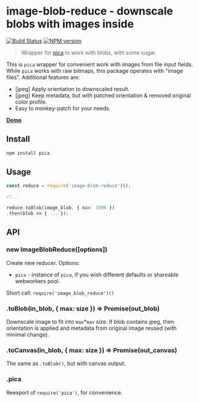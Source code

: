 image-blob-reduce - downscale blobs with images inside
======================================================

[![Build Status](https://travis-ci.org/nodeca/image-blob-reduce.svg?branch=master)](https://travis-ci.org/nodeca/image-blob-reduce)
[![NPM version](https://img.shields.io/npm/v/image-blob-reduce.svg)](https://www.npmjs.org/package/image-blob-reduce)


> Wrapper for [pica](https://github.com/nodeca/pica) to work with blobs, with
> some sugar.

This is `pica` wrapper for convenient work with images from file input fields.
While `pica` works with raw bitmaps, this package operates with "image files".
Additional features are:

- \[jpeg] Apply orientation to downscaled result.
- \[jpeg] Keep metadata, but with patched orientation & removed original color
  profile.
- Easy to monkey-patch for your needs.

**[Demo](https://nodeca.github.io/image-blob-reduce/)**


Install
-------

```sh
npm install pica
```

Usage
-----

```js
const reduce = require('image-blob-reduce')();

//...

reduce.toBlob(image_blob, { max: 1000 })
.then(blob => { ... });
```


API
---

### new ImageBlobReduce([options])

Create new reducer. Options:

- `pica` - instance of `pica`, if you wish different defaults or shareable
  webworkers pool.

Short call: `require('image_blob_reduce')()`

### .toBlob(in_blob, { max: size }) => Promise(out_blob)

Downscale image to fit into `max`\*`max` size. If blob contains jpeg, then
orientation is applied and metadata from original image reused (with minimal
change).

### .toCanvas(in_blob, { max: size }) => Promise(out_canvas)

The same as `.toBlob()`, but with canvas output.


### .pica

Reexport of `require('pica')`, for convenience.
